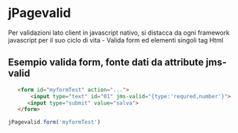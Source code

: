 # jPagevalid
Per validazioni lato client in javascript nativo, si distacca da ogni framework javascript per il suo ciclo di vita - Valida form ed elementi singoli tag Html


## Esempio valida form, fonte dati da attribute jms-valid

```html
   <form id="myformTest" action="...">
       <input type="text" id="01" jms-valid="{type:'requred,number'}">   
      <input type="submit" value="salva"> 
   </form> 
```


```js
jPagevalid.form('myformTest')
```
